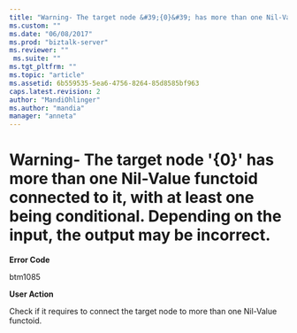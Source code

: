 ```yaml
---
title: "Warning- The target node &#39;{0}&#39; has more than one Nil-Value functoid connected to it, with at least one being conditional. Depending on the input, the output may be incorrect. | Microsoft Docs"
ms.custom: ""
ms.date: "06/08/2017"
ms.prod: "biztalk-server"
ms.reviewer: ""
 ms.suite: ""
ms.tgt_pltfrm: ""
ms.topic: "article"
ms.assetid: 6b559535-5ea6-4756-8264-85d8585bf963
caps.latest.revision: 2
author: "MandiOhlinger"
ms.author: "mandia"
manager: "anneta"
---
```

# Warning- The target node &#39;{0}&#39; has more than one Nil-Value functoid connected to it, with at least one being conditional. Depending on the input, the output may be incorrect.
**Error Code**  
  
 btm1085  
  
 **User Action**  
  
 Check if it requires to connect the target node to more than one Nil-Value functoid.